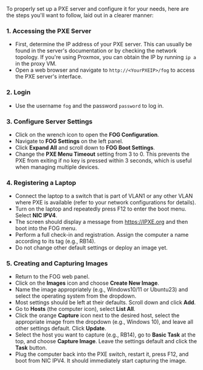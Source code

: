 To properly set up a PXE server and configure it for your needs, here are the steps you'll want to follow, laid out in a clearer manner:

### 1. Accessing the PXE Server
- First, determine the IP address of your PXE server. This can usually be found in the server's documentation or by checking the network topology. If you're using Proxmox, you can obtain the IP by running `ip a` in the proxy VM.
- Open a web browser and navigate to `http://<YourPXEIP>/fog` to access the PXE server's interface.

### 2. Login
- Use the username `fog` and the password `password` to log in.

### 3. Configure Server Settings
- Click on the wrench icon to open the **FOG Configuration**.
- Navigate to **FOG Settings** on the left panel.
- Click **Expand All** and scroll down to **FOG Boot Settings**.
- Change the **PXE Menu Timeout** setting from 3 to 0. This prevents the PXE from exiting if no key is pressed within 3 seconds, which is useful when managing multiple devices.

### 4. Registering a Laptop
- Connect the laptop to a switch that is part of VLAN1 or any other VLAN where PXE is available (refer to your network configurations for details).
- Turn on the laptop and repeatedly press F12 to enter the boot menu. Select **NIC IPV4**.
- The screen should display a message from https://IPXE.org and then boot into the FOG menu.
- Perform a full check-in and registration. Assign the computer a name according to its tag (e.g., RB14).
- Do not change other default settings or deploy an image yet.

### 5. Creating and Capturing Images
- Return to the FOG web panel.
- Click on the **Images** icon and choose **Create New Image**.
- Name the image appropriately (e.g., Windows10/11 or Ubuntu23) and select the operating system from the dropdown.
- Most settings should be left at their defaults. Scroll down and click **Add**.
- Go to **Hosts** (the computer icon), select **List All**.
- Click the orange **Capture** icon next to the desired host, select the appropriate image from the dropdown (e.g., Windows 10), and leave all other settings default. Click **Update**.
- Select the host you want to capture (e.g., RB14), go to **Basic Task** at the top, and choose **Capture Image**. Leave the settings default and click the **Task** button.
- Plug the computer back into the PXE switch, restart it, press F12, and boot from NIC IPV4. It should immediately start capturing the image.

